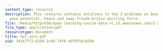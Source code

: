 ```yaml
---
content_type: resource
description: This resource contains solutions to the 2 problems on boundary conditions,
  wave potential, heave and sway Froude-Krylov exciting force.
file: /media/https%3A/open-learning-course-data-rc.s3.amazonaws.com/2-22-design-principles-for-ocean-vehicles-13-42-spring-2005/34547ff262442c6874f049f9f56c839b_hw7_soln.pdf
file_type: application/pdf
resourcetype: Document
title: hw7_soln.pdf
uid: 34547ff2-6244-2c68-74f0-49f9f56c839b
---
```

